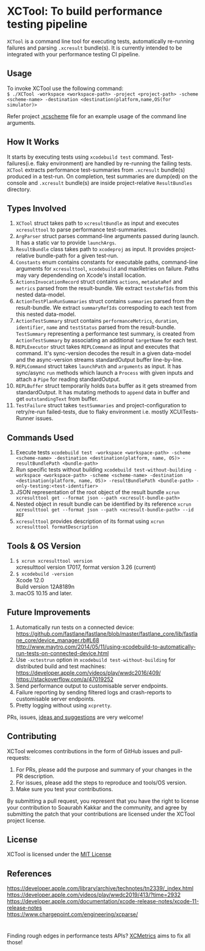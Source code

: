 XCTool: To build performance testing pipeline
======================================

```XCTool``` is a command line tool for executing tests, automatically re-running failures and parsing ```.xcresult``` bundle(s). It is currently intended to be integrated with your performance testing CI pipeline.

## Usage
To invoke XCTool use the following command:<br/>
```$ ./XCTool -workspace <workspace-path> -project <project-path> -scheme <scheme-name> -destination <destination(platform,name,OS(for simulator)>```

Refer project [.xcscheme](XCTool.xcodeproj/xcshareddata/xcschemes/XCTool.xcscheme#L53-L86) file for an example usage of the command line arguments.

##  How It Works
It starts by executing tests using ```xcodebuild test``` command. Test-failures(i.e. flaky environment) are handled by re-running the failing tests. ```XCTool``` extracts performance test-summaries from ```.xcresult``` bundle(s) produced in a test-run. On completion, test summaries are dump(ed) on the console and ```.xcresult``` bundle(s) are inside project-relative ```ResultBundles``` directory.

## Types Involved
1.  ```XCTool``` struct takes path to ```xcresultBundle``` as input and executes ```xcresulttool``` to parse performance test-summaries.
2.  ```ArgParser``` struct parses command-line arguments passed during launch. It has a static var to provide ```launchArgs```.
3.  ```ResultBundle``` class takes path to ```xcodeproj``` as input. It provides project-relative bundle-path for a given test-run.
4.  ```Constants``` enum contains constants for executable paths, command-line arguments for ```xcresulttool```, ```xcodebuild``` and maxRetries on failure. Paths may vary dependending on Xcode's install location.
5.  ```ActionsInvocationRecord``` struct contains ```actions```, ```metadataRef``` and ```metrics``` parsed from the result-bundle. We extract ```testsRefIds``` from this nested data-model.
6.  ```ActionTestPlanRunSummaries``` struct contains ```summaries``` parsed from the result-bundle. We extract ```summaryRefIds``` correspoding to each test from this nested data-model.
7.  ```ActionTestSummary``` struct contains ```performanceMetrics```, ```duration```, ```identifier```, ```name``` and ```testStatus``` parsed from the result-bundle. ```TestSummary``` representing a performance test summary, is created from ```ActionTestSummary``` by associating an additional ```targetName``` for each test.
8.  ```REPLExecutor``` struct takes ```REPLCommand``` as input and executes that command. It's sync-version decodes the result in a given data-model and the async-version streams standardOutput buffer line-by-line.
9.  ```REPLCommand``` struct takes ```launchPath``` and ```arguments``` as input. It has sync/async ```run``` methods which launch a ```Process``` with given inputs and attach a ```Pipe``` for reading standardOutput.
10.   ```REPLBuffer``` struct temporarily holds  ```Data``` buffer as it gets streamed from standardOutput. It has mutating methods to ```append``` data in buffer and get ```outstandingText``` from buffer.
11.  ```TestFailure``` struct takes ```testSummaries``` and project-configuration to retry/re-run failed-tests, due to flaky environment i.e. mostly XCUITests-Runner issues.

## Commands Used
1. Execute tests ```xcodebuild test -workspace <workspace-path> -scheme <scheme-name> -destination <destination(platform, name, OS)> -resultBundlePath <bundle-path>```
2. Run specific tests without building ```xcodebuild test-without-building -workspace <workspace-path> -scheme <scheme-name> -destination <destination(platform, name, OS)> -resultBundlePath <bundle-path> -only-testing:<test-identifier>```
3. JSON representation of the root object of the result bundle ```xcrun xcresulttool get --format json --path <xcresult-bundle-path>```
4. Nested object in result bundle can be identified by its reference ```xcrun xcresulttool get --format json --path <xcresult-bundle-path> --id REF```
5. ```xcresulttool``` provides description of its format using ```xcrun xcresulttool formatDescription```

## Tools & OS Version
1.  ```$ xcrun xcresulttool version``` <br/>
xcresulttool version 17017, format version 3.26 (current)
2.  ```$ xcodebuild -version``` <br/>
Xcode 12.0<br/>
Build version 12A8189n
3.  macOS 10.15 and later.

## Future Improvements
1.  Automatically run tests on a connected device:<br/>
       https://github.com/fastlane/fastlane/blob/master/fastlane_core/lib/fastlane_core/device_manager.rb#L68<br/>
       http://www.maytro.com/2014/05/11/using-xcodebuild-to-automatically-run-tests-on-connected-device.html<br/>
2.  Use ```-xctestrun``` option in ```xcodebuild test-without-building``` for distributed build and test machines:<br/>
       https://developer.apple.com/videos/play/wwdc2016/409/<br/>
       https://stackoverflow.com/a/47019252<br/>
3.  Send performance output to customisable server endpoints.<br/>
4.  Failure reporting by sending filtered logs and crash-reports to customisable server endpoints.<br/>
5.  Pretty logging without using ```xcpretty```.<br/>

PRs, issues, [ideas and suggestions](https://twitter.com/soaurabh) are very welcome!

## Contributing
XCTool welcomes contributions in the form of GitHub issues and pull-requests: <br/>
1.  For PRs, please add the purpose and summary of your changes in the PR description.<br/>
2.  For issues, please add the steps to reproduce and tools/OS version.<br/>
3.  Make sure you test your contributions.<br/>

By submitting a pull request, you represent that you have the right to license your contribution to Soaurabh Kakkar and the community, and agree by submitting the patch that your contributions are licensed under the XCTool project license.

## License
XCTool is licensed under the [MIT License](LICENSE.md)

## References
https://developer.apple.com/library/archive/technotes/tn2339/_index.html<br/>
https://developer.apple.com/videos/play/wwdc2019/413/?time=2932<br/>
https://developer.apple.com/documentation/xcode-release-notes/xcode-11-release-notes<br/>
https://www.chargepoint.com/engineering/xcparse/
#
Finding rough edges in performance tests APIs? [XCMetrics](https://github.com/SoaurabhK/XCMetrics) aims to fix all those!
